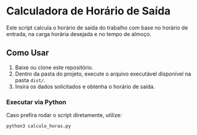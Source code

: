 # Calculadora de Horário de Saída

Este script calcula o horário de saída do trabalho com base no horário de entrada, na carga horária desejada e no tempo de almoço.

## Como Usar

1. Baixe ou clone este repositório.
2. Dentro da pasta do projeto, execute o arquivo executável disponível na pasta `dist/`.
3. Insira os dados solicitados e obtenha o horário de saída.

### Executar via Python
Caso prefira rodar o script diretamente, utilize:

```sh
python3 calculo_horas.py
